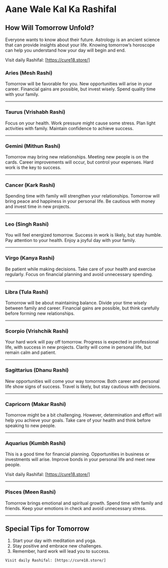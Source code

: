 # Aane Wale Kal Ka Rashifal

## How Will Tomorrow Unfold?  
Everyone wants to know about their future. Astrology is an ancient science that can provide insights about your life. Knowing tomorrow’s horoscope can help you understand how your day will begin and end.

Visit daily Rashifal: [https://cure18.store/]

### Aries (Mesh Rashi)  
Tomorrow will be favorable for you. New opportunities will arise in your career. Financial gains are possible, but invest wisely. Spend quality time with your family.

---

### Taurus (Vrishabh Rashi)  
Focus on your health. Work pressure might cause some stress. Plan light activities with family. Maintain confidence to achieve success.

---

### Gemini (Mithun Rashi)  
Tomorrow may bring new relationships. Meeting new people is on the cards. Career improvements will occur, but control your expenses. Hard work is the key to success.

---

### Cancer (Kark Rashi)  
Spending time with family will strengthen your relationships. Tomorrow will bring peace and happiness in your personal life. Be cautious with money and invest time in new projects.

---

### Leo (Singh Rashi)  
You will feel energized tomorrow. Success in work is likely, but stay humble. Pay attention to your health. Enjoy a joyful day with your family.

---

### Virgo (Kanya Rashi)  
Be patient while making decisions. Take care of your health and exercise regularly. Focus on financial planning and avoid unnecessary spending.

---

### Libra (Tula Rashi)  
Tomorrow will be about maintaining balance. Divide your time wisely between family and career. Financial gains are possible, but think carefully before forming new relationships.

---

### Scorpio (Vrishchik Rashi)  
Your hard work will pay off tomorrow. Progress is expected in professional life, with success in new projects. Clarity will come in personal life, but remain calm and patient.

---

### Sagittarius (Dhanu Rashi)  
New opportunities will come your way tomorrow. Both career and personal life show signs of success. Travel is likely, but stay cautious with decisions.

---

### Capricorn (Makar Rashi)  
Tomorrow might be a bit challenging. However, determination and effort will help you achieve your goals. Take care of your health and think before speaking to new people.

---

### Aquarius (Kumbh Rashi)  
This is a good time for financial planning. Opportunities in business or investments will arise. Improve bonds in your personal life and meet new people.

Visit daily Rashifal: [https://cure18.store/]

---

### Pisces (Meen Rashi)  
Tomorrow brings emotional and spiritual growth. Spend time with family and friends. Keep your emotions in check and avoid unnecessary stress.

---

## Special Tips for Tomorrow  
1. Start your day with meditation and yoga.  
2. Stay positive and embrace new challenges.  
3. Remember, hard work will lead you to success.  
```
Visit daily Rashifal: [https://cure18.store/]
